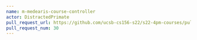```yaml
---
name: m-medearis-course-controller
actor: DistractedPrimate
pull_request_url: https://github.com/ucsb-cs156-s22/s22-4pm-courses/pull/30
pull_request_num: 30
---
```

